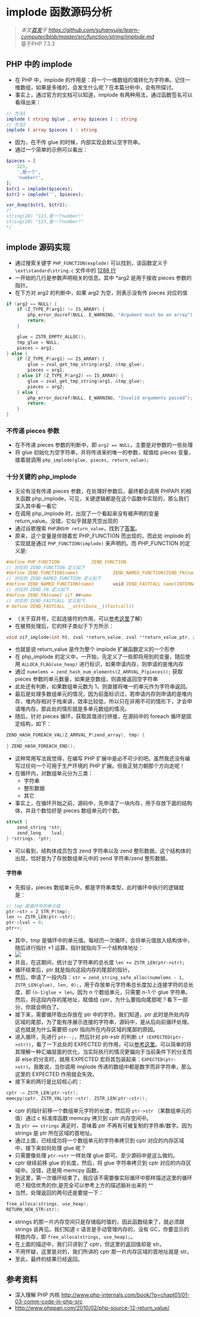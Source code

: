 # implode 函数源码分析
>*本文[首发](https://github.com/suhanyujie/learn-computer/blob/master/src/function/string/implode.md)于 https://github.com/suhanyujie/learn-computer/blob/master/src/function/string/implode.md* <br>
基于PHP 7.3.3

## PHP 中的 implode
* 在 PHP 中，implode 的作用是：将一个一维数组的值转化为字符串。记住一维数组，如果是多维的，会发生什么呢？在本篇分析中，会有所探讨。
* 事实上，通过官方的文档可以知道，implode 有两种用法，通过函数签名可以看得出来：

```php
// 方法1
implode ( string $glue , array $pieces ) : string
// 方法2
implode ( array $pieces ) : string
```

* 因为，在不传 glue 的时候，内部实现会默认空字符串。
* 通过一个简单的示例可以看出：

```php
$pieces = [
    123,
    ',是一个',
    'number!',
];
$str1 = implode($pieces);
$str2 = implode('', $pieces);

var_dump($str1, $str2);
/*
string(20) "123,是一个number!"
string(20) "123,是一个number!"
*/
```

## implode 源码实现
* 通过搜索关键字 `PHP_FUNCTION(explode)` 可以找到，该函数定义于 `\ext\standard\string.c` 文件中的 [1288 行](https://github.com/php/php-src/blob/9ebd7f36b1bcbb2b425ab8e903846f3339d6d566/ext/standard/string.c#L1288)
* 一开始的几行是参数声明相关的信息。其中 *arg2 是用于接收 pieces 参数的指针。
* 在下方对 arg2 的判断中，如果 arg2 为空，则表示没有传 pieces 对应的值

```c
if (arg2 == NULL) {
    if (Z_TYPE_P(arg1) != IS_ARRAY) {
        php_error_docref(NULL, E_WARNING, "Argument must be an array");
        return;
    }

    glue = ZSTR_EMPTY_ALLOC();
    tmp_glue = NULL;
    pieces = arg1;
} else {
    if (Z_TYPE_P(arg1) == IS_ARRAY) {
        glue = zval_get_tmp_string(arg2, &tmp_glue);
        pieces = arg1;
    } else if (Z_TYPE_P(arg2) == IS_ARRAY) {
        glue = zval_get_tmp_string(arg1, &tmp_glue);
        pieces = arg2;
    } else {
        php_error_docref(NULL, E_WARNING, "Invalid arguments passed");
        return;
    }
}
```

### 不传递 pieces 参数
* 在不传递 pieces 参数的判断中，即 `arg2 == NULL`，主要是对参数的一些处理
* 将 glue 初始化为空字符串，并将传进来的唯一的参数，赋值给 pieces 变量，接着就调用 `php_implode(glue, pieces, return_value);`

### 十分关键的 php_implode
* 无论有没有传递 pieces 参数，在处理好参数后，最终都会调用 PHPAPI 的相关函数 php_implode，可见，关键逻辑都是在这个函数中实现的，那么我们深入其中看一看它
* 在调用 php_implode 时，出现了一个看起来没有被声明的变量 return_value。没错，它似乎就是凭空出现的
* 通过谷歌搜索 `PHP源码中 return_value`，找到了[答案](http://demon.tw/programming/php-function-return_value.html)。
* 原来，这个变量是伴随着宏 PHP_FUNCTION 而出现的，而此处 implode 的实现就是通过 `PHP_FUNCTION(implode)` 来声明的。而 PHP_FUNCTION 的定义是:

```c
#define PHP_FUNCTION			ZEND_FUNCTION
// 对应的 ZEND_FUNCTION 定义如下
#define ZEND_FUNCTION(name)				ZEND_NAMED_FUNCTION(ZEND_FN(name))
// 对应的 ZEND_NAMED_FUNCTION 定义如下
#define ZEND_NAMED_FUNCTION(name)		void ZEND_FASTCALL name(INTERNAL_FUNCTION_PARAMETERS)
// 对应的 ZEND_FN 定义如下
#define ZEND_FN(name) zif_##name
// 对应的 ZEND_FASTCALL 定义如下
# define ZEND_FASTCALL __attribute__((fastcall))
```

* （关于双井号，它起连接符的作用，可以[参考这里](http://www.php-internals.com/book/?p=chapt01/01-03-comm-code-in-php-src)了解）
* 在被预处理后，它的样子类似于下方所示：

```c
void zif_implode(int ht, zval *return_value, zval **return_value_ptr, zval *this_ptr, int return_value_used TSRMLS_DC)
```

* 也就是说 return_value 是作为整个 implode 扩展函数定义的一个形参
* 在 php_implode 的定义中，一开始，先定义了一些即将用到的变量，随后使用 `ALLOCA_FLAG(use_heap)` 进行标识，如果申请内存，则申请的是堆内存
* 通过 `numelems = zend_hash_num_elements(Z_ARRVAL_P(pieces));` 获取 pieces 参数的单元数量，如果是空数组，则直接返回空字符串
* 此处还有判断，如果数组单元数为 1，则直接将唯一的单元作为字符串返回。
* 最后是处理多数组单元的情况，因为前面标识过，若申请内存则申请的是堆内存，堆内存相对于栈来讲，效率比较低，所以只在非用不可的情形下，才会申请堆内存，那此处的情形就是多单元数组的情况。
* 随后，针对 pieces 循环，获取其值进行拼接，在源码中的 foreach 循环是固定结构，如下：

```c
ZEND_HASH_FOREACH_VAL(Z_ARRVAL_P(zend_array), tmp) {
    // ...
} ZEND_HASH_FOREACH_END();
```

* 这种常用写法我觉得，在编写 PHP 扩展中是必不可少的吧。虽然我还没有编写过任何一个可用于生产环境的 PHP 扩展。但我正努力朝那个方向走呢！
* 在循环内，对数组单元分为三类：
    * 字符串
    * 整形数据
    * 其它
* 事实上，在循环开始之前，源码中，先申请了一块内存，用于存放下面的结构体，并且个数恰好是 pieces 数组单元的个数。

```c
struct {
    zend_string *str;
    zend_long    lval;
} *strings, *ptr;
```

* 可以看到，结构体成员包含 zend 字符串以及 zend 整形数据。这个结构体的出现，恰好是为了存放数组单元中的 zend 字符串/zend 整形数据。

#### 字符串
* 先假设，pieces 数组单元中，都是字符串类型，此时循环中执行的逻辑就是：

```c
// tmp 是循环中的单元值
ptr->str = Z_STR_P(tmp);
len += ZSTR_LEN(ptr->str);
ptr->lval = 0;
ptr++;
```

* 其中，tmp 是循环中的单元值。每经历一次循环，会将单元值放入结构体中，随后进行指针 +1 运算，指针就指向下一个结构体地址：
* ![](./implodePic1.png)
* 并且，在这期间，统计出了字符串的总长度 `len += ZSTR_LEN(ptr->str);`
* 循环结束后，ptr 就是指向这段内存的尾部的指针。
* 然后，申请了一段内存：`str = zend_string_safe_alloc(numelems - 1, ZSTR_LEN(glue), len, 0);`，用于存放单元字符串总长度加上连接字符的总长度，即 `(n-1)glue + len`。因为 n 个数组单元，只需要 n-1 个 glue 字符串。然后，将这段内存的尾地址，赋值给 cptr，为什么要指向尾部呢？看下一部分，你就会明白了。
* 接下来，需要循环取出存放在 ptr 中的字符。我们知道，ptr 此时是所处内存区域的尾部，为了能有序展示连接的字符串，源码中，是从后向前循环处理。这也就是为什么需要把 cptr 指向所在内存区域的尾部的原因。
* 进入循环，先进行 `ptr--;`，然后针对 ptr->str 的判断 `if (EXPECTED(ptr->str))`，看了一下此处的 EXPECTED 的作用，可以[参考这里](https://blog.csdn.net/shuimuniao/article/details/8017971)。可以简单的将其理解一种汇编层面的优化，当实际执行的情况更偏向于当前条件下的分支而非 else 的分支时，就用 EXPECTED 宏将其包装起来：`EXPECTED(ptr->str)`。我敢说，当你调用 implode 传递的数组中都是数字而非字符串，那么这里的 EXPECTED 作用就会失效。
* 接下来的两行是比较核心的：

```c
cptr -= ZSTR_LEN(ptr->str);
memcpy(cptr, ZSTR_VAL(ptr->str), ZSTR_LEN(ptr->str));
```

* cptr 的指针前移一个数组单元字符的长度，然后将 `ptr->str` （某数组单元的值）通过 c 标准库函数 memcpy 拷贝到 cptr 内存空间中。
* 当 `ptr == strings` 满足时，意味着 ptr 不再有可被复制的字符串/数字。因为 strings 是 ptr 所在区域的首地址。
* 通过上面，已经成功将一个数组单元的字符串拷贝到 cptr 对应的内存区域中，接下来如何处理 glue 呢？
* 只需要像处理 `ptr->str` 一样处理 glue 即可。至少源码中是这么做的。
* cptr 继续前移 glue 的长度，然后，将 glue 字符串拷贝到 cptr 对应的内存区域中。没错，还是用 memcpy 函数。
* 到这里，第一次循环结束了。我应该不需要像实际循环中那样描述这里的循环吧？相信优秀的你,是完全可以参考上方的描述脑补出来的 ^^
* 当然，处理返回的两句还是要提一下：

```c
free_alloca(strings, use_heap);
RETURN_NEW_STR(str);
```

* strings 的那一片内存空间只是存储临时值的，因此函数结束了，就必须跟 strings 说再见。我们知道 c 语言是手动管理内存的，没有 GC，你要显示的释放内存，即 `free_alloca(strings, use_heap);`。
* 在上面的描述中，我们只讲到了 cptr，但这里的返回值却是 str。
* 不用怀疑，这里是对的，我们所讲的 cptr 那一片内存区域的首地址就是 str。
* 至此，最终的结果已经返回。

## 参考资料
* 深入理解 PHP 内核 http://www.php-internals.com/book/?p=chapt01/01-03-comm-code-in-php-src
* http://www.phppan.com/2010/02/php-source-12-return_value/
